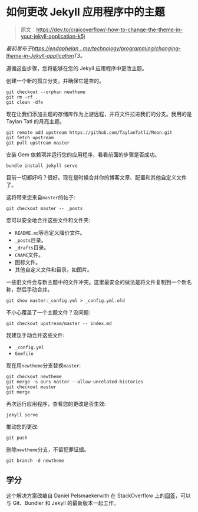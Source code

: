 # 如何更改 Jekyll 应用程序中的主题

> 原文：<https://dev.to/craicoverflow/-how-to-change-the-theme-in-your-jekyll-application-k5j>

*最初发布于[https://endaphelan . me/technology/programming/changing-theme-in-Jekyll-application](https://endaphelan.me/technology/programming/changing-theme-in-jekyll-application)T3。*

遵循这些步骤，您将能够在您的 Jekyll 应用程序中更改主题。

创建一个新的孤立分支，并确保它是空的。

```
git checkout --orphan newtheme
git rm -rf .
git clean -dfx 
```

现在让我们添加主题的存储库作为上游远程，并将文件拉进我们的分支。我用的是 Taylan Tatl 的月亮主题。

```
git remote add upstream https://github.com/TaylanTatli/Moon.git
git fetch upstream
git pull upstream master 
```

安装 Gem 依赖项并运行您的应用程序，看看前面的步骤是否成功。

```
bundle install jekyll serve 
```

目前一切都好吗？很好。现在是时候合并你的博客文章、配置和其他自定义文件了。

这将带来您来自`master`的帖子:

```
git checkout master -- _posts 
```

您可以安全地合并这些文件和文件夹:

*   `README.md`等自定义降价文件。
*   `_posts`目录。
*   `_drafts`目录。
*   `CNAME`文件。
*   图标文件。
*   其他自定义文件和目录，如图片。

一些旧文件会与新主题中的文件冲突。这里最安全的做法是将文件复制到一个新名称，然后手动合并。

```
git show master:_config.yml > _config.yml.old 
```

不小心覆盖了一个主题文件？没问题:

```
git checkout upstream/master -- index.md 
```

我建议手动合并这些文件:

*   `_config.yml`
*   `Gemfile`

现在用`newtheme`分支替换`master`:

```
git checkout newtheme
git merge -s ours master --allow-unrelated-histories
git checkout master
git merge 
```

再次运行应用程序，查看您的更改是否生效:

```
jekyll serve 
```

推动您的更改:

```
git push 
```

删除`newtheme`分支，不留犯罪证据。

```
git branch -d newtheme 
```

## 学分

这个解决方案改编自 Daniel Pelsmaekerwith 在 StackOverflow 上的[回答](https://stackoverflow.com/a/37186333)，可以与 Git、Bundler 和 Jekyll 的最新版本一起工作。